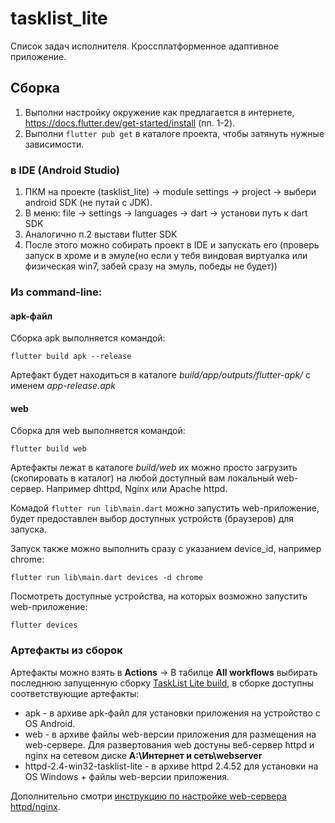 # tasklist_lite

Список задач исполнителя. 
Кроссплатформенное адаптивное приложение.

## Сборка
1. Выполни настройку окружение как предлагается в интернете, https://docs.flutter.dev/get-started/install (пп. 1-2).
2. Выполни `flutter pub get` в каталоге проекта, чтобы затянуть нужные зависимости.
### в IDE (Android Studio)
1. ПКМ на проекте (tasklist_lite) -> module settings -> project -> выбери android SDK (не путай с JDK).
2. В меню: file -> settings -> languages -> dart -> установи путь к dart SDK
3. Аналогично п.2 выстави flutter SDK
4. После этого можно собирать проект в IDE и запускать его (проверь запуск в хроме и в эмуле(но если у тебя виндовая
виртуалка или физическая win7, забей сразу на эмуль, победы не будет))
### Из command-line:
#### apk-файл
Сборка apk выполняется командой: 
```
flutter build apk --release
``` 
Артефакт будет находиться в каталоге _build/app/outputs/flutter-apk/_ с именем _app-release.apk_

#### web
Сборка для web выполняется командой:
```
flutter build web
```
Артефакты лежат в каталоге _build/web_ их можно просто загрузить (скопировать в каталог) на любой доступный вам локальный web-сервер. Например dhttpd, Nginx или Apache httpd. 

Комадой `flutter run lib\main.dart` можно запустить web-приложение, будет предоставлен выбор доступных устройств (браузеров) для запуска.

Запуск также можно выполнить сразу с указанием device_id, например chrome:
```
flutter run lib\main.dart devices -d chrome
```
Посмотреть доступные устройства, на которых возможно запустить web-приложение:
```
flutter devices 
```

### Артефакты из сборок
Артефакты можно взять в **Actions** -> В табилце **All workflows** выбирать последнюю запущенную сборку [TaskList Lite build](https://github.com/argustelecom/tasklist_lite/actions/workflows/build.yml), в сборке доступны соответствующие артефакты:
- apk - в архиве apk-файл для установки приложения на устройство с OS Android.
- web - в архиве файлы web-версии приложения для размещения на web-сервере. Для развертования web достуны веб-сервер httpd и nginx на сетевом диске **A:\Интернет и сеть\webserver**
- httpd-2.4-win32-tasklist-lite - в архиве httpd 2.4.52 для установки на OS Windows + файлы web-версии приложения.

Дополнительно смотри [инструкцию по настройке web-сервера httpd/nginx](https://github.com/argustelecom/tasklist_lite/blob/master/docs/install-web.md).






